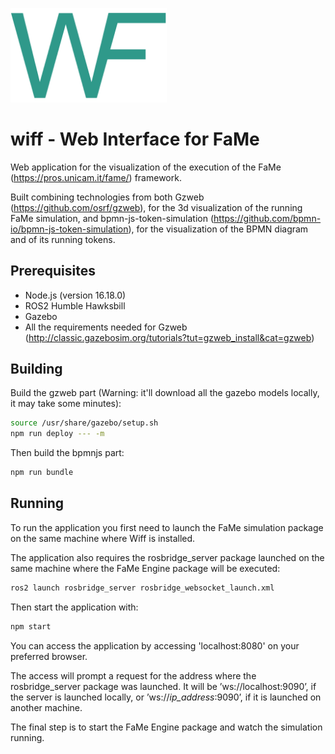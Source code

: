 <p align="left">
  <img src="./assets/wiff-logo.png" width="250px">
</p>

# wiff - Web Interface for FaMe

Web application for the visualization of the execution of the FaMe (https://pros.unicam.it/fame/) framework.

Built combining technologies from both Gzweb (https://github.com/osrf/gzweb), for the 3d visualization of the running FaMe simulation, and bpmn-js-token-simulation (https://github.com/bpmn-io/bpmn-js-token-simulation), for the visualization of the BPMN diagram and of its running tokens.

## Prerequisites

- Node.js (version 16.18.0)
- ROS2 Humble Hawksbill
- Gazebo
- All the requirements needed for Gzweb (http://classic.gazebosim.org/tutorials?tut=gzweb_install&cat=gzweb)

## Building

Build the gzweb part (Warning: it'll download all the gazebo models locally, it may take some minutes):

```sh
source /usr/share/gazebo/setup.sh
npm run deploy --- -m
```

Then build the bpmnjs part:

```sh
npm run bundle
```

## Running

To run the application you first need to launch the FaMe simulation package on the same machine where Wiff is installed.

The application also requires the rosbridge_server package launched on the same machine where the FaMe Engine package will be executed:

```sh
ros2 launch rosbridge_server rosbridge_websocket_launch.xml
```

Then start the application with:

```sh
npm start
```

You can access the application by accessing 'localhost:8080' on your preferred browser.

The access will prompt a request for the address where the rosbridge_server package was launched.
It will be ’ws://localhost:9090’, if the server is launched locally, or ’ws://*ip_address*:9090’, if it is launched on another machine.

The final step is to start the FaMe Engine package and watch the simulation running.
